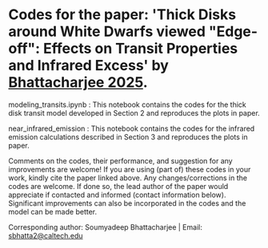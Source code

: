 # Codes for the paper: 'Thick Disks around White Dwarfs viewed "Edge-off": Effects on Transit Properties and Infrared Excess' by [Bhattacharjee 2025](https://arxiv.org/abs/2507.20594).

modeling_transits.ipynb : This notebook contains the codes for the thick disk transit model developed in Section 2 and reproduces the plots in paper.

near_infrared_emission : This notebook contains the codes for the infrared emission calculations described in Section 3 and reproduces the plots in paper.

Comments on the codes, their performance, and suggestion for any improvements are welcome! If you are using (part of) these codes in your work, kindly cite the paper linked above. Any changes/corrections in the codes are welcome. If done so, the lead author of the paper would appreciate if contacted and informed (contact information below). Significant improvements can also be incorporated in the codes and the model can be made better.

Corresponding author: Soumyadeep Bhattacharjee |
Email: sbhatta2@caltech.edu
